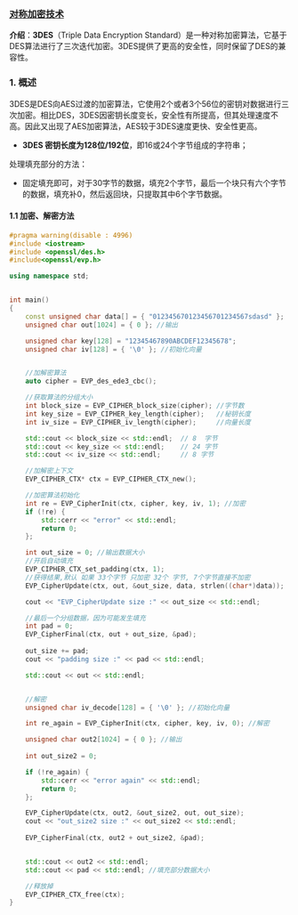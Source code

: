 ### [对称加密技术](#)

**介绍**：**3DES**（Triple Data Encryption Standard）是一种对称加密算法，它基于DES算法进行了三次迭代加密。3DES提供了更高的安全性，同时保留了DES的兼容性。

### 1. 概述

3DES是DES向AES过渡的加密算法，它使用2个或者3个56位的密钥对数据进行三次加密。相比DES，3DES因密钥长度变长，安全性有所提高，但其处理速度不高。因此又出现了AES加密算法，AES较于3DES速度更快、安全性更高。

* **3DES 密钥长度为128位/192位**，即16或24个字节组成的字符串；



处理填充部分的方法：

* 固定填充即可，对于30字节的数据，填充2个字节，最后一个块只有六个字节的数据，填充补0，然后返回块，只提取其中6个字节数据。



#### 1.1 加密、解密方法

```cpp
#pragma warning(disable : 4996)
#include <iostream>
#include <openssl/des.h>
#include<openssl/evp.h>

using namespace std;


int main()
{
	const unsigned char data[] = { "012345670123456701234567sdasd" };
	unsigned char out[1024] = { 0 }; //输出

	unsigned char key[128] = "12345467890ABCDEF12345678";
	unsigned char iv[128] = { '\0' }; //初始化向量


	//加解密算法
	auto cipher = EVP_des_ede3_cbc(); 

	//获取算法的分组大小
	int block_size = EVP_CIPHER_block_size(cipher); //字节数
	int key_size = EVP_CIPHER_key_length(cipher);   //秘钥长度
	int iv_size = EVP_CIPHER_iv_length(cipher);     //向量长度

	std::cout << block_size << std::endl;  // 8  字节
	std::cout << key_size << std::endl;	   // 24 字节
	std::cout << iv_size << std::endl;	   // 8 字节

	//加解密上下文
	EVP_CIPHER_CTX* ctx = EVP_CIPHER_CTX_new();

	//加密算法初始化
	int re = EVP_CipherInit(ctx, cipher, key, iv, 1); //加密
	if (!re) {
		std::cerr << "error" << std::endl;
		return 0;
	};

	int out_size = 0; //输出数据大小
	//开启自动填充
	EVP_CIPHER_CTX_set_padding(ctx, 1);
	//获得结果,默认 如果 33个字节 只加密 32个 字节, 7个字节直接不加密
	EVP_CipherUpdate(ctx, out, &out_size, data, strlen((char*)data));

	cout << "EVP_CipherUpdate size :" << out_size << std::endl;

	//最后一个分组数据，因为可能发生填充
	int pad = 0;
	EVP_CipherFinal(ctx, out + out_size, &pad);
	
	out_size += pad;
	cout << "padding size :" << pad << std::endl;

	std::cout << out << std::endl;


	//解密
	unsigned char iv_decode[128] = { '\0' }; //初始化向量

	int re_again = EVP_CipherInit(ctx, cipher, key, iv, 0); //解密

	unsigned char out2[1024] = { 0 }; //输出
	
	int out_size2 = 0;

	if (!re_again) {
		std::cerr << "error again" << std::endl;
		return 0;
	};

	EVP_CipherUpdate(ctx, out2, &out_size2, out, out_size);
	cout << "out_size2 size :" << out_size2 << std::endl;
	
	EVP_CipherFinal(ctx, out2 + out_size2, &pad);


	std::cout << out2 << std::endl;
	std::cout << pad << std::endl; //填充部分数据大小

	//释放掉
	EVP_CIPHER_CTX_free(ctx);
}

```

